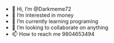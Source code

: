 - 👋 Hi, I’m @Darkmeme72
- 👀 I’m interested in money
- 🌱 I’m currently learning programing
- 💞️ I’m looking to collaborate on anything
- 📫 How to reach me 9804653494

<!---
Darkmeme72/Darkmeme72 is a ✨ special ✨ repository because its `README.md` (this file) appears on your GitHub profile.
You can click the Preview link to take a look at your changes.
--->
